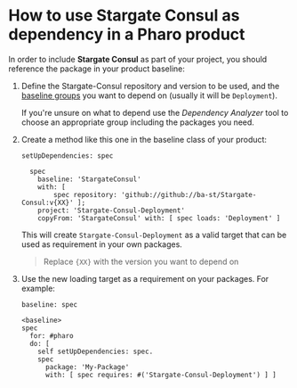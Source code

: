 # How to use Stargate Consul as dependency in a Pharo product

In order to include **Stargate Consul** as part of your project, you should reference
the package in your product baseline:

1. Define the Stargate-Consul repository and version to be used, and the
  [baseline groups](../reference/Baseline-groups.md) you want to depend on
  (usually it will be `Deployment`).

    If you're unsure on what to depend use the *Dependency Analyzer*
    tool to choose an appropriate group including the packages you need.

2. Create a method like this one in the baseline class of your product:

    ```smalltalk
    setUpDependencies: spec

      spec
        baseline: 'StargateConsul'
        with: [
            spec repository: 'github://github://ba-st/Stargate-Consul:v{XX}' ];
        project: 'Stargate-Consul-Deployment'
        copyFrom: 'StargateConsul' with: [ spec loads: 'Deployment' ]
    ```

    This will create `Stargate-Consul-Deployment` as a valid target that can be used
    as requirement in your own packages.

    > Replace `{XX}` with the version you want to depend on

3. Use the new loading target as a requirement on your packages. For example:

    ```smalltalk
    baseline: spec

    <baseline>
    spec
      for: #pharo
      do: [
        self setUpDependencies: spec.
        spec
          package: 'My-Package'
          with: [ spec requires: #('Stargate-Consul-Deployment') ] ]
    ```
